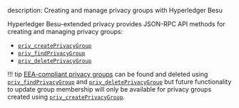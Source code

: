 description: Creating and manage privacy groups with Hyperledger Besu
<!--- END of page meta data -->

Hyperledger Besu-extended privacy provides JSON-RPC API methods for creating and managing privacy groups: 

* [`priv_createPrivacyGroup`](../../Reference/API-Methods.md#priv_createprivacygroup)
* [`priv_findPrivacyGroup`](../../Reference/API-Methods.md#priv_findprivacygroup)
* [`priv_deletePrivacyGroup`](../../Reference/API-Methods.md#priv_deleteprivacygroup)

!!! tip
    [EEA-compliant privacy groups](../../Concepts/Privacy/Privacy-Groups.md) can be found and deleted using 
    [`priv_findPrivacyGroup`](../../Reference/API-Methods.md#priv_findprivacygroup)
    and [`priv_deletePrivacyGroup`](../../Reference/API-Methods.md#priv_deleteprivacygroup) but 
    future functionality to update group membership will only be available for privacy groups 
    created using [`priv_createPrivacyGroup`](../../Reference/API-Methods.md#priv_createprivacygroup). 